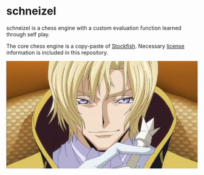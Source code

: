 # schneizel
schneizel is a chess engine with a custom evaluation function learned through self play. 

The core chess engine is a copy-paste of [Stockfish]. Necessary [license] information is included in this repository. 

![schneizel-image](img.jpg)

[Stockfish]: https://github.com/official-stockfish/Stockfish
[license]: https://github.com/mrglassdanny/ml-portfolio/blob/main/schneizel/LICENSE
